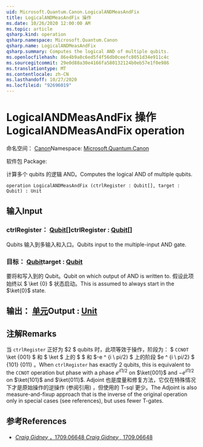 ```yaml
---
uid: Microsoft.Quantum.Canon.LogicalANDMeasAndFix
title: LogicalANDMeasAndFix 操作
ms.date: 10/26/2020 12:00:00 AM
ms.topic: article
qsharp.kind: operation
qsharp.namespace: Microsoft.Quantum.Canon
qsharp.name: LogicalANDMeasAndFix
qsharp.summary: Computes the logical AND of multiple qubits.
ms.openlocfilehash: 86e4b9a8c6ed5f4f56db0ceefc8051d34e911c4c
ms.sourcegitcommit: 29e0d88a30e4166fa580132124b0eb57e1f0e986
ms.translationtype: MT
ms.contentlocale: zh-CN
ms.lasthandoff: 10/27/2020
ms.locfileid: "92696019"
---
```

# <a name="logicalandmeasandfix-operation"></a><span data-ttu-id="8aa6d-102">LogicalANDMeasAndFix 操作</span><span class="sxs-lookup"><span data-stu-id="8aa6d-102">LogicalANDMeasAndFix operation</span></span>

<span data-ttu-id="8aa6d-103">命名空间： [Canon](xref:Microsoft.Quantum.Canon)</span><span class="sxs-lookup"><span data-stu-id="8aa6d-103">Namespace: [Microsoft.Quantum.Canon](xref:Microsoft.Quantum.Canon)</span></span>

<span data-ttu-id="8aa6d-104">软件包 [](https://nuget.org/packages/)</span><span class="sxs-lookup"><span data-stu-id="8aa6d-104">Package: [](https://nuget.org/packages/)</span></span>


<span data-ttu-id="8aa6d-105">计算多个 qubits 的逻辑 AND。</span><span class="sxs-lookup"><span data-stu-id="8aa6d-105">Computes the logical AND of multiple qubits.</span></span>

```qsharp
operation LogicalANDMeasAndFix (ctrlRegister : Qubit[], target : Qubit) : Unit
```


## <a name="input"></a><span data-ttu-id="8aa6d-106">输入</span><span class="sxs-lookup"><span data-stu-id="8aa6d-106">Input</span></span>

### <a name="ctrlregister--qubit"></a><span data-ttu-id="8aa6d-107">ctrlRegister： [Qubit](xref:microsoft.quantum.lang-ref.qubit)[]</span><span class="sxs-lookup"><span data-stu-id="8aa6d-107">ctrlRegister : [Qubit](xref:microsoft.quantum.lang-ref.qubit)[]</span></span>

<span data-ttu-id="8aa6d-108">Qubits 输入到多输入和入口。</span><span class="sxs-lookup"><span data-stu-id="8aa6d-108">Qubits input to the multiple-input AND gate.</span></span>


### <a name="target--qubit"></a><span data-ttu-id="8aa6d-109">目标： [Qubit](xref:microsoft.quantum.lang-ref.qubit)</span><span class="sxs-lookup"><span data-stu-id="8aa6d-109">target : [Qubit](xref:microsoft.quantum.lang-ref.qubit)</span></span>

<span data-ttu-id="8aa6d-110">要将和写入到的 Qubit。</span><span class="sxs-lookup"><span data-stu-id="8aa6d-110">Qubit on which output of AND is written to.</span></span> <span data-ttu-id="8aa6d-111">假设此项始终以 $ \ket {0} $ 状态启动。</span><span class="sxs-lookup"><span data-stu-id="8aa6d-111">This is assumed to always start in the $\ket{0}$ state.</span></span>



## <a name="output--unit"></a><span data-ttu-id="8aa6d-112">输出： [单元](xref:microsoft.quantum.lang-ref.unit)</span><span class="sxs-lookup"><span data-stu-id="8aa6d-112">Output : [Unit](xref:microsoft.quantum.lang-ref.unit)</span></span>



## <a name="remarks"></a><span data-ttu-id="8aa6d-113">注解</span><span class="sxs-lookup"><span data-stu-id="8aa6d-113">Remarks</span></span>

<span data-ttu-id="8aa6d-114">当 `ctrlRegister` 正好为 $2 $ qubits 时，此项等效于操作，阶段为： $ `CCNOT` \ket {001} $ 和 $ \ket $ 上的 $ $ 和 $-e ^ {i \ pi/2} $ 上的阶段 $e ^ {i \ pi/2} $ {101} {011} 。</span><span class="sxs-lookup"><span data-stu-id="8aa6d-114">When `ctrlRegister` has exactly $2$ qubits, this is equivalent to the `CCNOT` operation but phase with a phase $e^{i\Pi/2}$ on $\ket{001}$ and $-e^{i\Pi/2}$ on $\ket{101}$ and $\ket{011}$.</span></span>
<span data-ttu-id="8aa6d-115">Adjoint 也是度量和修复方法，它仅在特殊情况下才是原始操作的逆操作 (参阅引用) ，但使用的 T-sql 更少。</span><span class="sxs-lookup"><span data-stu-id="8aa6d-115">The Adjoint is also measure-and-fixup approach that is the inverse of the original operation only in special cases (see references), but uses fewer T-gates.</span></span>

## <a name="references"></a><span data-ttu-id="8aa6d-116">参考</span><span class="sxs-lookup"><span data-stu-id="8aa6d-116">References</span></span>

- [<span data-ttu-id="8aa6d-117">*Craig Gidney* ，1709.06648</span><span class="sxs-lookup"><span data-stu-id="8aa6d-117"> *Craig Gidney* , 1709.06648</span></span>](https://arxiv.org/abs/1709.06648)